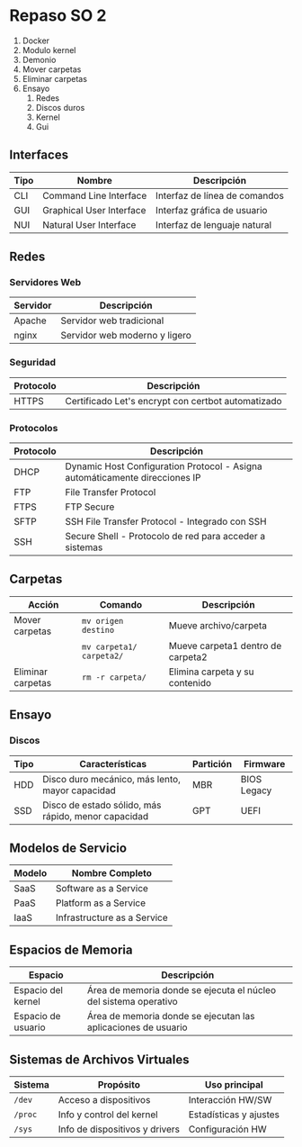# Repaso SO 2

1. Docker
2. Modulo kernel
3. Demonio
4. Mover carpetas
5. Eliminar carpetas
6. Ensayo
   1. Redes
   2. Discos duros
   3. Kernel
   4. Gui

## Interfaces

| Tipo | Nombre                   | Descripción                   |
| ---- | ------------------------ | ----------------------------- |
| CLI  | Command Line Interface   | Interfaz de línea de comandos |
| GUI  | Graphical User Interface | Interfaz gráfica de usuario   |
| NUI  | Natural User Interface   | Interfaz de lenguaje natural  |

## Redes

### Servidores Web

| Servidor | Descripción                   |
| -------- | ----------------------------- |
| Apache   | Servidor web tradicional      |
| nginx    | Servidor web moderno y ligero |

### Seguridad

| Protocolo | Descripción                                        |
| --------- | -------------------------------------------------- |
| HTTPS     | Certificado Let's encrypt con certbot automatizado |

### Protocolos

| Protocolo | Descripción                                                                 |
| --------- | --------------------------------------------------------------------------- |
| DHCP      | Dynamic Host Configuration Protocol - Asigna automáticamente direcciones IP |
| FTP       | File Transfer Protocol                                                      |
| FTPS      | FTP Secure                                                                  |
| SFTP      | SSH File Transfer Protocol - Integrado con SSH                              |
| SSH       | Secure Shell - Protocolo de red para acceder a sistemas                     |

## Carpetas

| Acción            | Comando                  | Descripción                       |
| ----------------- | ------------------------ | --------------------------------- |
| Mover carpetas    | `mv origen destino`      | Mueve archivo/carpeta             |
|                   | `mv carpeta1/ carpeta2/` | Mueve carpeta1 dentro de carpeta2 |
| Eliminar carpetas | `rm -r carpeta/`         | Elimina carpeta y su contenido    |

## Ensayo

### Discos

| Tipo | Características                                     | Partición | Firmware    |
| ---- | --------------------------------------------------- | --------- | ----------- |
| HDD  | Disco duro mecánico, más lento, mayor capacidad     | MBR       | BIOS Legacy |
| SSD  | Disco de estado sólido, más rápido, menor capacidad | GPT       | UEFI        |

## Modelos de Servicio

| Modelo | Nombre Completo             |
| ------ | --------------------------- |
| SaaS   | Software as a Service       |
| PaaS   | Platform as a Service       |
| IaaS   | Infrastructure as a Service |

## Espacios de Memoria

| Espacio            | Descripción                                                      |
| ------------------ | ---------------------------------------------------------------- |
| Espacio del kernel | Área de memoria donde se ejecuta el núcleo del sistema operativo |
| Espacio de usuario | Área de memoria donde se ejecutan las aplicaciones de usuario    |

## Sistemas de Archivos Virtuales

| Sistema | Propósito                      | Uso principal          |
| ------- | ------------------------------ | ---------------------- |
| `/dev`  | Acceso a dispositivos          | Interacción HW/SW      |
| `/proc` | Info y control del kernel      | Estadísticas y ajustes |
| `/sys`  | Info de dispositivos y drivers | Configuración HW       |
